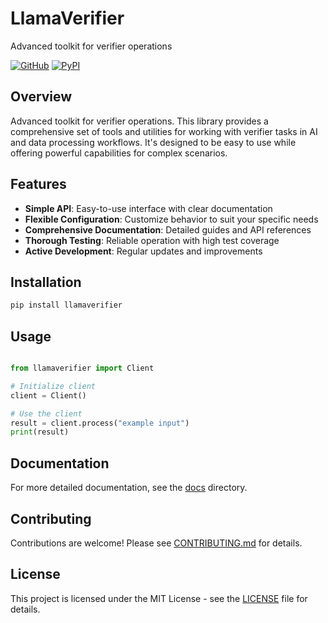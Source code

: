 # LlamaVerifier

Advanced toolkit for verifier operations

[![GitHub](https://img.shields.io/github/license/llamasearchai/llamaverifier)](https://github.com/llamasearchai/llamaverifier/blob/main/LICENSE)
[![PyPI](https://img.shields.io/pypi/v/llamaverifier.svg)](https://pypi.org/project/llamaverifier/)

## Overview


Advanced toolkit for verifier operations. This library provides a comprehensive set of tools and utilities for
working with verifier tasks in AI and data processing workflows.
It's designed to be easy to use while offering powerful capabilities for complex scenarios.


## Features


- **Simple API**: Easy-to-use interface with clear documentation
- **Flexible Configuration**: Customize behavior to suit your specific needs
- **Comprehensive Documentation**: Detailed guides and API references
- **Thorough Testing**: Reliable operation with high test coverage
- **Active Development**: Regular updates and improvements


## Installation

```bash
pip install llamaverifier
```

## Usage

```python

from llamaverifier import Client

# Initialize client
client = Client()

# Use the client
result = client.process("example input")
print(result)

```

## Documentation

For more detailed documentation, see the [docs](docs/) directory.

## Contributing

Contributions are welcome! Please see [CONTRIBUTING.md](CONTRIBUTING.md) for details.

## License

This project is licensed under the MIT License - see the [LICENSE](LICENSE) file for details.
